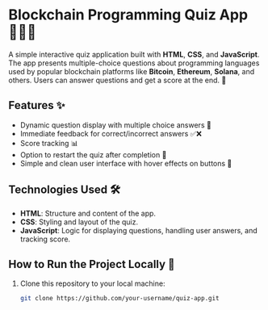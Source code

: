 # Blockchain Programming Quiz App 🧑‍💻🧩

A simple interactive quiz application built with **HTML**, **CSS**, and **JavaScript**. The app presents multiple-choice questions about programming languages used by popular blockchain platforms like **Bitcoin**, **Ethereum**, **Solana**, and others. Users can answer questions and get a score at the end. 💯

## Features ✨
- Dynamic question display with multiple choice answers 📝
- Immediate feedback for correct/incorrect answers ✅❌
- Score tracking 📊
- Option to restart the quiz after completion 🔄
- Simple and clean user interface with hover effects on buttons 🎨

## Technologies Used 🛠️
- **HTML**: Structure and content of the app.
- **CSS**: Styling and layout of the quiz.
- **JavaScript**: Logic for displaying questions, handling user answers, and tracking score.

## How to Run the Project Locally 🚀

1. Clone this repository to your local machine:

   ```bash
   git clone https://github.com/your-username/quiz-app.git
